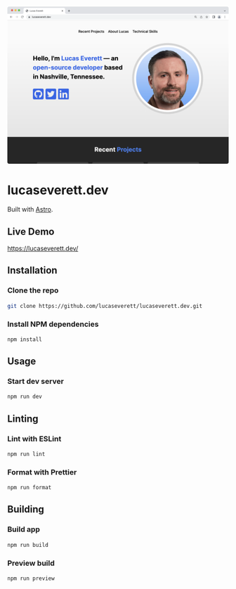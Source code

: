 <div style="text-align:center"><img src ="preview.png" /></div>

# lucaseverett.dev

Built with [Astro](https://astro.build/).

## Live Demo

https://lucaseverett.dev/

## Installation

### Clone the repo

```sh
git clone https://github.com/lucaseverett/lucaseverett.dev.git
```

### Install NPM dependencies

```sh
npm install
```

## Usage

### Start dev server

```sh
npm run dev
```

## Linting

### Lint with ESLint

```sh
npm run lint
```

### Format with Prettier

```sh
npm run format
```

## Building

### Build app

```sh
npm run build
```

### Preview build

```sh
npm run preview
```
